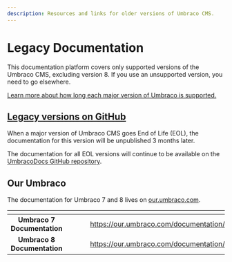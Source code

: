 ```yaml
---
description: Resources and links for older versions of Umbraco CMS.
---
```


# Legacy Documentation

This documentation platform covers only supported versions of the Umbraco CMS, excluding version 8. If you use an unsupported version, you need to go elsewhere.

[Learn more about how long each major version of Umbraco is supported.](https://umbraco.com/products/knowledge-center/long-term-support-and-end-of-life/)

## [Legacy versions on GitHub](https://github.com/umbraco/UmbracoDocs/tree/umbraco-eol-versions)

When a major version of Umbraco CMS goes End of Life (EOL), the documentation for this version will be unpublished 3 months later.

The documentation for all EOL versions will continue to be available on the [UmbracoDocs GitHub repository](https://github.com/umbraco/UmbracoDocs/tree/umbraco-eol-versions).

## Our Umbraco

The documentation for Umbraco 7 and 8 lives on [our.umbraco.com](https://our.umbraco.com/documentation/).

<table data-card-size="large" data-view="cards"><thead><tr><th align="center"></th><th data-hidden></th><th data-hidden></th><th data-hidden data-card-cover data-type="files"></th><th data-hidden data-card-target data-type="content-ref"></th></tr></thead><tbody><tr><td align="center"><strong>Umbraco 7 Documentation</strong></td><td></td><td></td><td></td><td><a href="https://our.umbraco.com/documentation/">https://our.umbraco.com/documentation/</a></td></tr><tr><td align="center"><strong>Umbraco 8 Documentation</strong></td><td></td><td></td><td></td><td><a href="https://our.umbraco.com/documentation/">https://our.umbraco.com/documentation/</a></td></tr></tbody></table>
